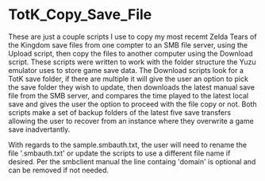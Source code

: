 # TotK_Copy_Save_File
These are just a couple scripts I use to copy my most recemt Zelda Tears of the Kingdom save files from one compter to an SMB file server, using the Upload script, then copy the files to another computer using the Download script.
These scripts were written to work with the folder structure the Yuzu emulator uses to store game save data.
The Download scripts look for a TotK save folder, if there are multiple it will give the user an option to pick the save folder they wish to update, then downloads the latest manual save file from the SMB server, and compares the time played to the latest local save and gives the user the option to proceed with the file copy or not.
Both scripts make a set of backup folders of the latest five save transfers allowing the user to recover from an instance where they overwrite a game save inadvertantly.

With regards to the sample.smbauth.txt, the user will need to rename the file '.smbauth.txt' or update the scripts to use a different file name if desired. Per the smbclient manual the line containg 'domain' is optional and can be removed if not needed.
